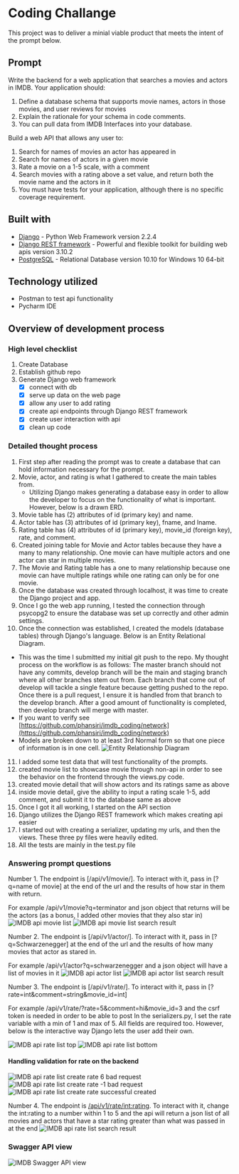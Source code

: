 # Coding Challange
This project was to deliver a minial viable product that meets the intent of the prompt below.

## Prompt
Write the backend for a web application that searches a movies and actors in IMDB. Your application should:
1. Define a database schema that supports movie names, actors in those movies, and user reviews for movies
2. Explain the rationale for your schema in code comments.
3. You can pull data from IMDB Interfaces into your database.

Build a web API that allows any user to:
1. Search for names of movies an actor has appeared in
2. Search for names of actors in a given movie
3. Rate a movie on a 1-5 scale, with a comment
4. Search movies with a rating above a set value, and return both the movie name and the actors in it
5. You must have tests for your application, although there is no specific coverage requirement.

## Built with
* [Django](https://www.djangoproject.com) - Python Web Framework version 2.2.4
* [Django REST framework](https://www.django-rest-framework.org/) - Powerful and flexible toolkit for building web apis version 3.10.2
* [PostgreSQL](https://www.postgresql.org) - Relational Database version 10.10 for Windows 10 64-bit

## Technology utilized
* Postman to test api functionality
* Pycharm IDE

## Overview of development process
### High level checklist
1. Create Database
2. Establish github repo
3. Generate Django web framework
    - [x] connect with db
    - [x] serve up data on the web page
    - [x] allow any user to add rating
    - [x] create api endpoints through Django REST framework
    - [x] create user interaction with api
    - [x] clean up code
    
### Detailed thought process
1. First step after reading the prompt was to create a database that can hold information necessary for the prompt.
2. Movie, actor, and rating is what I gathered to create the main tables from.
    * Utilizing Django makes generating a database easy in order to allow the developer to focus on the functionality of what is important. However, below is a drawn ERD.
3. Movie table has (2) attributes of id (primary key) and name.
4. Actor table has (3) attributes of id (primary key), fname, and lname.
5. Rating table has (4) attributes of id (primary key), movie_id (foreign key), rate, and comment.
6. Created joining table for Movie and Actor tables because they have a many to many relationship. One movie can have multiple actors and one actor can star in multiple movies.
7. The Movie and Rating table has a one to many relationship because one movie can have multiple ratings while one rating can only be for one movie.
8. Once the database was created through localhost, it was time to create the Django project and app.
9. Once I go the web app running, I tested the connection through psycopg2 to ensure the database was set up correctly and other admin settings.
10. Once the connection was established, I created the models (database tables) through Django's language. Below is an Entity Relational Diagram.
* This was the time I submitted my initial git push to the repo. My thought process on the workflow is as follows: The master branch should not have any commits, develop branch will be the main and staging branch where all other branches stem out from. Each branch that come out of develop will tackle a single feature because getting pushed to the repo. Once there is a pull request, I ensure it is handled from that branch to the develop branch. After a good amount of functionality is completed, then develop branch will merge with master.
* If you want to verify see [https://github.com/phansiri/imdb_coding/network](https://github.com/phansiri/imdb_coding/network)
* Models are broken down to at least 3rd Normal form so that one piece of information is in one cell.
![Entity Relationship Diagram](/screenshots/imdb_db_erd.PNG)
11. I added some test data that will test functionality of the prompts.
12. created movie list to showcase movie through non-api in order to see the behavior on the frontend through the views.py code.
13. created movie detail that will show actors and its ratings same as above
14. inside movie detail, give the ability to input a rating scale 1-5, add comment, and submit it to the database same as above
15. Once I got it all working, I started on the API section
16. Django utilizes the Django REST framework which makes creating api easier
17. I started out with creating a serializer, updating my urls, and then the views. These three py files were heavily edited.
18. All the tests are mainly in the test.py file
 
 
### Answering prompt questions
Number 1. The endpoint is [/api/v1/movie/]. To interact with it, pass in [?q=name of movie] at the end of the url and the results of how star in them with return.

For example /api/v1/movie?q=terminator and json object that returns will be the actors (as a bonus, I added other movies that they also star in)
![IMDB api movie list](/screenshots/imdb_api_movie_list.PNG)
![IMDB api movie list search result](/screenshots/imdb_api_movie_list-search-result.PNG)

Number 2. The endpoint is [/api/v1/actor/]. To interact with it, pass in [?q=Schwarzenegger] at the end of the url and the results of how many movies that actor as stared in.

For example /api/v1/actor?q=schwarzenegger and a json object will have a list of movies in it
![IMDB api actor list](/screenshots/imdb_api_actor_list.PNG)
![IMDB api actor list search result](/screenshots/imdb_api_actor_list-search-result.PNG)

Number 3. The endpoint is [/api/v1/rate/]. To interact with it, pass in [?rate=int&comment=string&movie_id=int]

For example /api/v1/rate/?rate=5&comment=hi&movie_id=3 and the csrf token is needed in order to be able to post
In the serializers.py, I set the rate variable with a min of 1 and max of 5. All fields are required too.
However, below is the interactive way Django lets the user add their own. 

![IMDB api rate list top](/screenshots/imdb_api_rate_list_top.PNG)
![IMDB api rate list bottom](/screenshots/imdb_api_rate_list_bottom.PNG)

#### Handling validation for rate on the backend
![IMDB api rate list create rate 6 bad request](/screenshots/imdb_rate_list_create_rate_6_bad_request.PNG)
![IMDB api rate list create rate -1 bad request](/screenshots/imdb_rate_list_create_rate_-1_bad_request.PNG)
![IMDB api rate list create rate successful created](/screenshots/imdb_rate_list_create_rate_created.PNG)

Number 4. The endpoint is [/api/v1/rate/int:rating](). To interact with it, change the int:rating to a number within 1 to 5 and the api will return a json list of all movies and actors that have a star rating greater than what was passed in at the end
![IMDB api rate list search result](/screenshots/imdb_api_rate_list_search_result.PNG)

### Swagger API view
![IMDB Swagger API view](/screenshots/imdb-swagger-api-view.PNG)